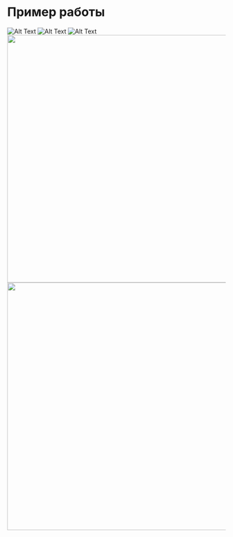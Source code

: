 # Пример работы
![Alt Text](https://media.giphy.com/media/91L8iW68mwrZosCmfe/giphy.gif)
![Alt Text](https://media.giphy.com/media/H7olqbJGnmeadCvRVp/giphy.gif)
![Alt Text](https://media.giphy.com/media/zLXhE9Jk9wWcZc7Eut/giphy.gif)
<img src="https://media.giphy.com/media/H7olqbJGnmeadCvRVp/giphy.gif" width="800" height="571" />
<img src="https://media.giphy.com/media/zLXhE9Jk9wWcZc7Eut/giphy.gif" width="800" height="571" />
